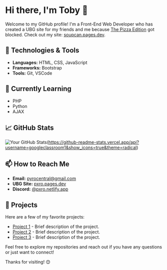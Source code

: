 # Hi there, I'm Toby 👋

Welcome to my GitHub profile! I'm a Front-End Web Developer who has created a UBG site for my friends and me because [The Pizza Edition](https://thepizzaedition.github.io) got blocked. Check out my site: [soupcan.pages.dev](https://soupcan.pages.dev).

## 🔧 Technologies & Tools

- **Languages:** HTML, CSS, JavaScript
- **Frameworks:** Bootstrap
- **Tools:** Git, VSCode

## 🌱 Currently Learning

- PHP
- Python
- AJAX

## 📈 GitHub Stats

![Your GitHub Stats](https://github-readme-stats.vercel.app/api/top-langs/?username=googleclassroom1&layout=compact&theme=radical)(https://github-readme-stats.vercel.app/api?username=googleclassroom1&show_icons=true&theme=radical)

## 📫 How to Reach Me

- **Email:** [pyrocentral@gmail.com](mailto:pyrocentral@gmail.com)
- **UBG Site:** [pxro.pages.dev](https://pxro.pages.dev)
- **Discord:** [@pxro.netlify.app](https://pxro.netlify.app)

## 🚀 Projects

Here are a few of my favorite projects:

- [Project 1](link-to-your-project) - Brief description of the project.
- [Project 2](link-to-your-project) - Brief description of the project.
- [Project 3](link-to-your-project) - Brief description of the project.

Feel free to explore my repositories and reach out if you have any questions or just want to connect!

Thanks for visiting! 😊

